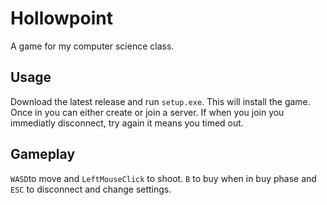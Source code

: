 # Hollowpoint

A game for my computer science class.

## Usage

Download the latest release and run `setup.exe`. This will install the game. Once in you can either create or join a server. If when you join you immediatly disconnect, try again it means you timed out.

## Gameplay

`WASD`to move and `LeftMouseClick` to shoot. `B` to buy when in buy phase and `ESC` to disconnect and change settings.
